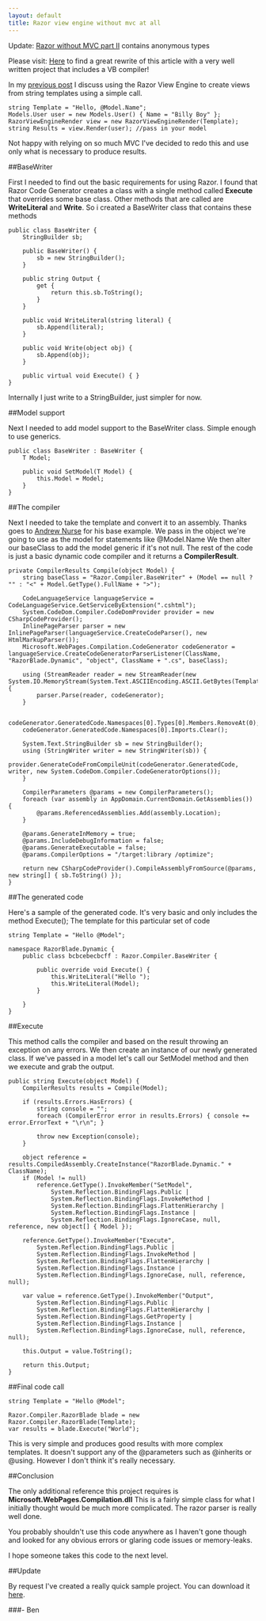 ```yaml
---
layout: default
title: Razor view engine without mvc at all
---
```


Update: <a href='http://buildstarted.com/2010/11/02/razor-without-mvc-part-ii/'>Razor without MVC part II</a> contains anonymous types

Please visit: <a href='http://www.fidelitydesign.net/?p=208'>Here</a> to find a great rewrite of this article with a very well written project that includes a VB compiler!

In my <a href='http://buildstarted.com/2010/09/28/mvc-3-razor-view-engine-without-a-controller/'>previous post</a> I discuss using the Razor View Engine to create views from string templates using a simple call.

<pre><code>string Template = "Hello, @Model.Name";
Models.User user = new Models.User() { Name = "Billy Boy" };
RazorViewEngineRender view = new RazorViewEngineRender(Template);
string Results = view.Render(user); //pass in your model
</code></pre>

Not happy with relying on so much MVC I've decided to redo this and use only what is necessary to produce results.

##BaseWriter

First I needed to find out the basic requirements for using Razor. I found that Razor Code Generator creates a class with a single method called <strong>Execute</strong> that overrides some base class. Other methods that are called are <strong>WriteLiteral</strong> and <strong>Write</strong>. So i created a BaseWriter class that contains these methods

<pre><code>public class BaseWriter {
    StringBuilder sb;

    public BaseWriter() {
        sb = new StringBuilder();
    }

    public string Output {
        get {
            return this.sb.ToString();
        }
    }

    public void WriteLiteral(string literal) {
        sb.Append(literal);
    }

    public void Write(object obj) {
        sb.Append(obj);
    }

    public virtual void Execute() { }
}
</code></pre>

Internally I just write to a StringBuilder, just simpler for now.

##Model support

Next I needed to add model support to the BaseWriter class. Simple enough to use generics.

<pre><code>public class BaseWriter<T> : BaseWriter {
    T Model;

    public void SetModel(T Model) {
        this.Model = Model;
    }
}
</code></pre>

##The compiler

Next I needed to take the template and convert it to an assembly. Thanks goes to <a href='http://blog.andrewnurse.net/CommentView,guid,6acc0b07-0db5-4353-b375-fbe60a209bb1.aspx'>Andrew Nurse</a> for his base example. We pass in the object we're going to use as the model for statements like @Model.Name We then alter our baseClass to add the model generic if it's not null. The rest of the code is just a basic dynamic code compiler and it returns a <strong>CompilerResult</strong>.

<pre><code>private CompilerResults Compile(object Model) {
    string baseClass = "Razor.Compiler.BaseWriter" + (Model == null ? "" : "&lt;" + Model.GetType().FullName + "&gt;");

    CodeLanguageService languageService = CodeLanguageService.GetServiceByExtension(".cshtml");
    System.CodeDom.Compiler.CodeDomProvider provider = new CSharpCodeProvider();
    InlinePageParser parser = new InlinePageParser(languageService.CreateCodeParser(), new HtmlMarkupParser());
    Microsoft.WebPages.Compilation.CodeGenerator codeGenerator = languageService.CreateCodeGeneratorParserListener(ClassName, "RazorBlade.Dynamic", "object", ClassName + ".cs", baseClass);

    using (StreamReader reader = new StreamReader(new System.IO.MemoryStream(System.Text.ASCIIEncoding.ASCII.GetBytes(Template)))) {
        parser.Parse(reader, codeGenerator);
    }

    codeGenerator.GeneratedCode.Namespaces[0].Types[0].Members.RemoveAt(0);
    codeGenerator.GeneratedCode.Namespaces[0].Imports.Clear();

    System.Text.StringBuilder sb = new StringBuilder();
    using (StringWriter writer = new StringWriter(sb)) {
        provider.GenerateCodeFromCompileUnit(codeGenerator.GeneratedCode, writer, new System.CodeDom.Compiler.CodeGeneratorOptions());
    }

    CompilerParameters @params = new CompilerParameters();
    foreach (var assembly in AppDomain.CurrentDomain.GetAssemblies()) {
        @params.ReferencedAssemblies.Add(assembly.Location);
    }

    @params.GenerateInMemory = true;
    @params.IncludeDebugInformation = false;
    @params.GenerateExecutable = false;
    @params.CompilerOptions = "/target:library /optimize";

    return new CSharpCodeProvider().CompileAssemblyFromSource(@params, new string[] { sb.ToString() });
}
</code></pre>

##The generated code

Here's a sample of the generated code. It's very basic and only includes the method Execute(); The template for this particular set of code

<pre><code>string Template = "Hello @Model";

namespace RazorBlade.Dynamic {
    public class bcbcebecbcff : Razor.Compiler.BaseWriter {

        public override void Execute() {
            this.WriteLiteral("Hello ");
            this.WriteLiteral(Model);
        }

    }
}
</code></pre>

##Execute

This method calls the compiler and based on the result throwing an exception on any errors. We then create an instance of our newly generated class. If we've passed in a model let's call our SetModel method and then we execute and grab the output.

<pre><code>public string Execute(object Model) {
    CompilerResults results = Compile(Model);

    if (results.Errors.HasErrors) {
        string console = "";
        foreach (CompilerError error in results.Errors) { console += error.ErrorText + "\r\n"; }

        throw new Exception(console);
    }

    object reference = results.CompiledAssembly.CreateInstance("RazorBlade.Dynamic." + ClassName);
    if (Model != null)
        reference.GetType().InvokeMember("SetModel",
            System.Reflection.BindingFlags.Public |
            System.Reflection.BindingFlags.InvokeMethod |
            System.Reflection.BindingFlags.FlattenHierarchy |
            System.Reflection.BindingFlags.Instance |
            System.Reflection.BindingFlags.IgnoreCase, null, reference, new object[] { Model });

    reference.GetType().InvokeMember("Execute",
        System.Reflection.BindingFlags.Public |
        System.Reflection.BindingFlags.InvokeMethod |
        System.Reflection.BindingFlags.FlattenHierarchy |
        System.Reflection.BindingFlags.Instance |
        System.Reflection.BindingFlags.IgnoreCase, null, reference, null);

    var value = reference.GetType().InvokeMember("Output",
        System.Reflection.BindingFlags.Public |
        System.Reflection.BindingFlags.FlattenHierarchy |
        System.Reflection.BindingFlags.GetProperty |
        System.Reflection.BindingFlags.Instance |
        System.Reflection.BindingFlags.IgnoreCase, null, reference, null);

    this.Output = value.ToString();

    return this.Output;
}
</code></pre>

##Final code call

<pre><code>string Template = "Hello @Model";

Razor.Compiler.RazorBlade blade = new Razor.Compiler.RazorBlade(Template);
var results = blade.Execute("World");
</code></pre>

This is very simple and produces good results with more complex templates. It doesn't support any of the @parameters such as @inherits or @using. However I don't think it's really necessary.

##Conclusion

The only additional reference this project requires is <strong>Microsoft.WebPages.Compilation.dll</strong>
This is a fairly simple class for what I initially thought would be much more complicated. The razor parser is really well done. 

You probably shouldn't use this code anywhere as I haven't gone though and looked for any obvious errors or glaring code issues or memory-leaks. 

I hope someone takes this code to the next level.

##Update

By request I've created a really quick sample project. You can download it <a href='http://buildstarted.com/wp-content/uploads/2010/09/Razor.Compiler.zip'>here</a>.

###- Ben